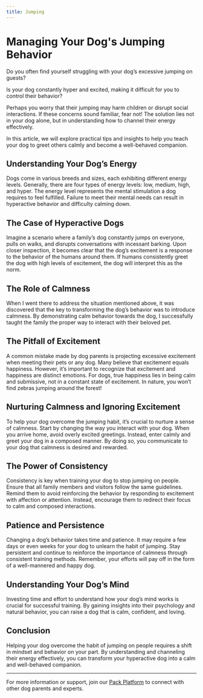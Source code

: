 ```yaml
---
title: Jumping
---
```


# Managing Your Dog's Jumping Behavior

Do you often find yourself struggling with your dog’s excessive jumping on guests?

Is your dog constantly hyper and excited, making it difficult for you to control their behavior?

Perhaps you worry that their jumping may harm children or disrupt social interactions. If these concerns sound familiar, fear not! The solution lies not in your dog alone, but in understanding how to channel their energy effectively.

In this article, we will explore practical tips and insights to help you teach your dog to greet others calmly and become a well-behaved companion.

## Understanding Your Dog’s Energy

Dogs come in various breeds and sizes, each exhibiting different energy levels. Generally, there are four types of energy levels: low, medium, high, and hyper. The energy level represents the mental stimulation a dog requires to feel fulfilled. Failure to meet their mental needs can result in hyperactive behavior and difficulty calming down.

## The Case of Hyperactive Dogs

Imagine a scenario where a family’s dog constantly jumps on everyone, pulls on walks, and disrupts conversations with incessant barking. Upon closer inspection, it becomes clear that the dog’s excitement is a response to the behavior of the humans around them. If humans consistently greet the dog with high levels of excitement, the dog will interpret this as the norm.

## The Role of Calmness

When I went there to address the situation mentioned above, it was discovered that the key to transforming the dog’s behavior was to introduce calmness. By demonstrating calm behavior towards the dog, I successfully taught the family the proper way to interact with their beloved pet.

## The Pitfall of Excitement

A common mistake made by dog parents is projecting excessive excitement when meeting their pets or any dog. Many believe that excitement equals happiness. However, it’s important to recognize that excitement and happiness are distinct emotions. For dogs, true happiness lies in being calm and submissive, not in a constant state of excitement. In nature, you won’t find zebras jumping around the forest!

## Nurturing Calmness and Ignoring Excitement

To help your dog overcome the jumping habit, it’s crucial to nurture a sense of calmness. Start by changing the way you interact with your dog. When you arrive home, avoid overly excited greetings. Instead, enter calmly and greet your dog in a composed manner. By doing so, you communicate to your dog that calmness is desired and rewarded.

## The Power of Consistency

Consistency is key when training your dog to stop jumping on people. Ensure that all family members and visitors follow the same guidelines. Remind them to avoid reinforcing the behavior by responding to excitement with affection or attention. Instead, encourage them to redirect their focus to calm and composed interactions.

## Patience and Persistence

Changing a dog’s behavior takes time and patience. It may require a few days or even weeks for your dog to unlearn the habit of jumping. Stay persistent and continue to reinforce the importance of calmness through consistent training methods. Remember, your efforts will pay off in the form of a well-mannered and happy dog.

## Understanding Your Dog’s Mind

Investing time and effort to understand how your dog’s mind works is crucial for successful training. By gaining insights into their psychology and natural behavior, you can raise a dog that is calm, confident, and loving.

## Conclusion

Helping your dog overcome the habit of jumping on people requires a shift in mindset and behavior on your part. By understanding and channeling their energy effectively, you can transform your hyperactive dog into a calm and well-behaved companion.

---

For more information or support, join our [Pack Platform](/pack-platform) to connect with other dog parents and experts.
